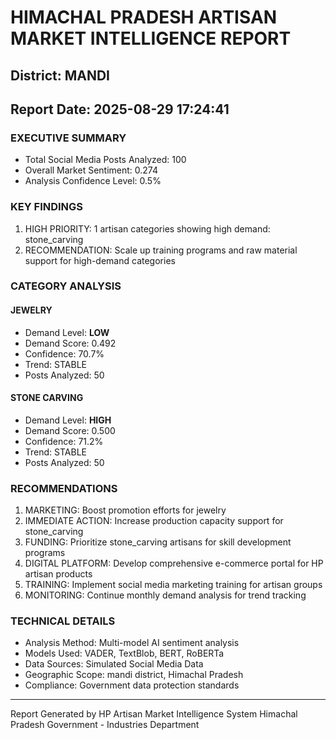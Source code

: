 # HIMACHAL PRADESH ARTISAN MARKET INTELLIGENCE REPORT
## District: MANDI
## Report Date: 2025-08-29 17:24:41

### EXECUTIVE SUMMARY
- Total Social Media Posts Analyzed: 100
- Overall Market Sentiment: 0.274
- Analysis Confidence Level: 0.5%

### KEY FINDINGS
1. HIGH PRIORITY: 1 artisan categories showing high demand: stone_carving
2. RECOMMENDATION: Scale up training programs and raw material support for high-demand categories

### CATEGORY ANALYSIS

#### JEWELRY
- Demand Level: **LOW**
- Demand Score: 0.492
- Confidence: 70.7%
- Trend: STABLE
- Posts Analyzed: 50

#### STONE CARVING
- Demand Level: **HIGH**
- Demand Score: 0.500
- Confidence: 71.2%
- Trend: STABLE
- Posts Analyzed: 50

### RECOMMENDATIONS
1. MARKETING: Boost promotion efforts for jewelry
2. IMMEDIATE ACTION: Increase production capacity support for stone_carving
3. FUNDING: Prioritize stone_carving artisans for skill development programs
4. DIGITAL PLATFORM: Develop comprehensive e-commerce portal for HP artisan products
5. TRAINING: Implement social media marketing training for artisan groups
6. MONITORING: Continue monthly demand analysis for trend tracking

### TECHNICAL DETAILS
- Analysis Method: Multi-model AI sentiment analysis
- Models Used: VADER, TextBlob, BERT, RoBERTa
- Data Sources: Simulated Social Media Data
- Geographic Scope: mandi district, Himachal Pradesh
- Compliance: Government data protection standards

---
Report Generated by HP Artisan Market Intelligence System
Himachal Pradesh Government - Industries Department

